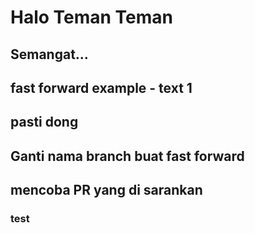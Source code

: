 # Halo Teman Teman

## Semangat...

## fast forward example - text 1

## pasti dong

## Ganti nama branch buat fast forward

## mencoba PR yang di sarankan

### test